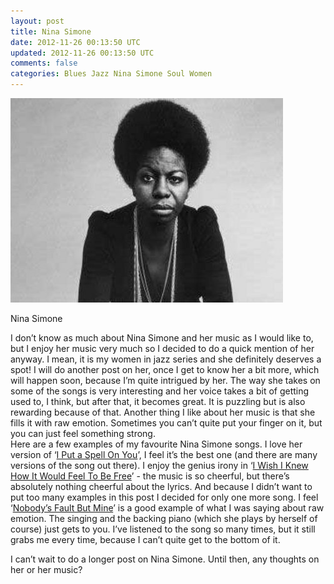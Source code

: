 ```yaml
---           
layout: post
title: Nina Simone
date: 2012-11-26 00:13:50 UTC
updated: 2012-11-26 00:13:50 UTC
comments: false
categories: Blues Jazz Nina Simone Soul Women
---
```

![](/img/2Fwp-content2Fuploads2F20122F082FNina2BSimone.jpg)

Nina Simone

I don’t know as much about Nina Simone and her music as I would like to, but I
enjoy her music very much so I decided to do a quick mention of her anyway. I
mean, it is my women in jazz series and she definitely deserves a spot! I will
do another post on her, once I get to know her a bit more, which will happen
soon, because I’m quite intrigued by her. The way she takes on some of the
songs is very interesting and her voice takes a bit of getting used to, I
think, but after that, it becomes great. It is puzzling but is also rewarding
because of that. Another thing I like about her music is that she fills it
with raw emotion. Sometimes you can’t quite put your finger on it, but you can
just feel something strong.  
Here are a few examples of my favourite Nina Simone songs. I love her version
of ‘[I Put a Spell On You](http://www.youtube.com/watch?v=xDprYZ-tgiA)’, I
feel it’s the best one (and there are many versions of the song out there). I
enjoy the genius irony in ‘[I Wish I Knew How It Would Feel To Be
Free](http://www.youtube.com/watch?v=-TarrSrx4v0)’ - the music is so cheerful,
but there’s absolutely nothing cheerful about the lyrics. And because I didn’t
want to put too many examples in this post I decided for only one more song. I
feel ‘[Nobody’s Fault But Mine](http://www.youtube.com/watch?v=zlN1VR4K-Sk)’
is a good example of what I was saying about raw emotion. The singing and the
backing piano (which she plays by herself of course) just gets to you. I’ve
listened to the song so many times, but it still grabs me every time, because
I can’t quite get to the bottom of it.  
  
I can’t wait to do a longer post on Nina Simone. Until then, any thoughts on
her or her music?

